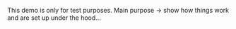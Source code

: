This demo is only for test purposes. Main purpose -> show how things work and are set up under the hood...